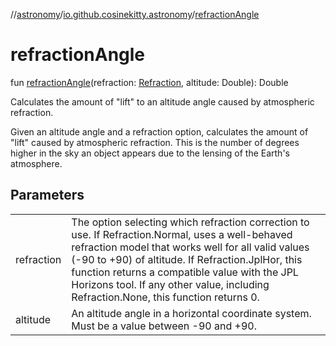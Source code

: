 //[astronomy](../../index.md)/[io.github.cosinekitty.astronomy](index.md)/[refractionAngle](refraction-angle.md)

# refractionAngle

fun [refractionAngle](refraction-angle.md)(refraction: [Refraction](-refraction/index.md), altitude: Double): Double

Calculates the amount of "lift" to an altitude angle caused by atmospheric refraction.

Given an altitude angle and a refraction option, calculates the amount of "lift" caused by atmospheric refraction. This is the number of degrees higher in the sky an object appears due to the lensing of the Earth's atmosphere.

## Parameters

| | |
|---|---|
| refraction | The option selecting which refraction correction to use. If Refraction.Normal, uses a well-behaved refraction model that works well for all valid values (-90 to +90) of altitude. If Refraction.JplHor, this function returns a compatible value with the JPL Horizons tool. If any other value, including Refraction.None, this function returns 0. |
| altitude | An altitude angle in a horizontal coordinate system. Must be a value between -90 and +90. |
